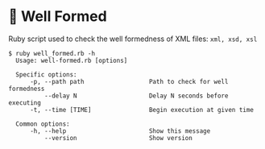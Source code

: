 # 🧪 Well Formed

Ruby script used to check the well formedness of XML files: `xml, xsd, xsl`

```
$ ruby well_formed.rb -h
  Usage: well-formed.rb [options]

  Specific options:
      -p, --path path                  Path to check for well formedness
          --delay N                    Delay N seconds before executing
      -t, --time [TIME]                Begin execution at given time

  Common options:
      -h, --help                       Show this message
          --version                    Show version
```

